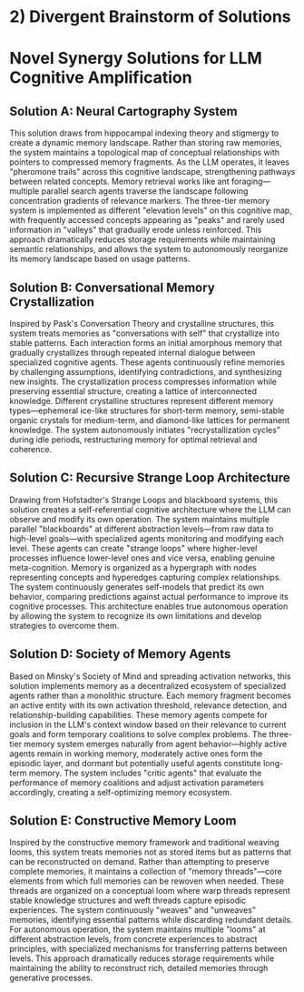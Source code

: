 # 2) Divergent Brainstorm of Solutions

# Novel Synergy Solutions for LLM Cognitive Amplification

## Solution A: Neural Cartography System
This solution draws from hippocampal indexing theory and stigmergy to create a dynamic memory landscape. Rather than storing raw memories, the system maintains a topological map of conceptual relationships with pointers to compressed memory fragments. As the LLM operates, it leaves "pheromone trails" across this cognitive landscape, strengthening pathways between related concepts. Memory retrieval works like ant foraging—multiple parallel search agents traverse the landscape following concentration gradients of relevance markers. The three-tier memory system is implemented as different "elevation levels" on this cognitive map, with frequently accessed concepts appearing as "peaks" and rarely used information in "valleys" that gradually erode unless reinforced. This approach dramatically reduces storage requirements while maintaining semantic relationships, and allows the system to autonomously reorganize its memory landscape based on usage patterns.

## Solution B: Conversational Memory Crystallization
Inspired by Pask's Conversation Theory and crystalline structures, this system treats memories as "conversations with self" that crystallize into stable patterns. Each interaction forms an initial amorphous memory that gradually crystallizes through repeated internal dialogue between specialized cognitive agents. These agents continuously refine memories by challenging assumptions, identifying contradictions, and synthesizing new insights. The crystallization process compresses information while preserving essential structure, creating a lattice of interconnected knowledge. Different crystalline structures represent different memory types—ephemeral ice-like structures for short-term memory, semi-stable organic crystals for medium-term, and diamond-like lattices for permanent knowledge. The system autonomously initiates "recrystallization cycles" during idle periods, restructuring memory for optimal retrieval and coherence.

## Solution C: Recursive Strange Loop Architecture
Drawing from Hofstadter's Strange Loops and blackboard systems, this solution creates a self-referential cognitive architecture where the LLM can observe and modify its own operation. The system maintains multiple parallel "blackboards" at different abstraction levels—from raw data to high-level goals—with specialized agents monitoring and modifying each level. These agents can create "strange loops" where higher-level processes influence lower-level ones and vice versa, enabling genuine meta-cognition. Memory is organized as a hypergraph with nodes representing concepts and hyperedges capturing complex relationships. The system continuously generates self-models that predict its own behavior, comparing predictions against actual performance to improve its cognitive processes. This architecture enables true autonomous operation by allowing the system to recognize its own limitations and develop strategies to overcome them.

## Solution D: Society of Memory Agents
Based on Minsky's Society of Mind and spreading activation networks, this solution implements memory as a decentralized ecosystem of specialized agents rather than a monolithic structure. Each memory fragment becomes an active entity with its own activation threshold, relevance detection, and relationship-building capabilities. These memory agents compete for inclusion in the LLM's context window based on their relevance to current goals and form temporary coalitions to solve complex problems. The three-tier memory system emerges naturally from agent behavior—highly active agents remain in working memory, moderately active ones form the episodic layer, and dormant but potentially useful agents constitute long-term memory. The system includes "critic agents" that evaluate the performance of memory coalitions and adjust activation parameters accordingly, creating a self-optimizing memory ecosystem.

## Solution E: Constructive Memory Loom
Inspired by the constructive memory framework and traditional weaving looms, this system treats memories not as stored items but as patterns that can be reconstructed on demand. Rather than attempting to preserve complete memories, it maintains a collection of "memory threads"—core elements from which full memories can be rewoven when needed. These threads are organized on a conceptual loom where warp threads represent stable knowledge structures and weft threads capture episodic experiences. The system continuously "weaves" and "unweaves" memories, identifying essential patterns while discarding redundant details. For autonomous operation, the system maintains multiple "looms" at different abstraction levels, from concrete experiences to abstract principles, with specialized mechanisms for transferring patterns between levels. This approach dramatically reduces storage requirements while maintaining the ability to reconstruct rich, detailed memories through generative processes.